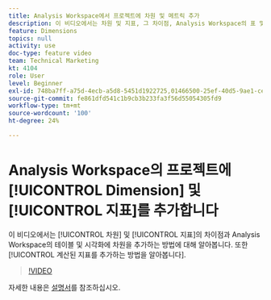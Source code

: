 ```yaml
---
title: Analysis Workspace에서 프로젝트에 차원 및 메트릭 추가
description: 이 비디오에서는 차원 및 지표, 그 차이점, Analysis Workspace의 표 및 시각화에 차원을 추가하는 방법에 대해 알아봅니다. 또한 기본 제공 계산된 지표를 추가하는 방법을 알아봅니다.
feature: Dimensions
topics: null
activity: use
doc-type: feature video
team: Technical Marketing
kt: 4104
role: User
level: Beginner
exl-id: 748ba7ff-a75d-4ecb-a5d8-5451d1922725,01466500-25ef-40d5-9ae1-ce1e0e92b0b5,01466500-25ef-40d5-9ae1-ce1e0e92b0b5,748ba7ff-a75d-4ecb-a5d8-5451d1922725
source-git-commit: fe861dfd541c1b9cb3b233fa3f56d55054305fd9
workflow-type: tm+mt
source-wordcount: '100'
ht-degree: 24%

---
```


# Analysis Workspace의 프로젝트에 [!UICONTROL Dimension] 및 [!UICONTROL 지표]를 추가합니다

이 비디오에서는 [!UICONTROL 차원] 및 [!UICONTROL 지표]의 차이점과 Analysis Workspace의 테이블 및 시각화에 차원을 추가하는 방법에 대해 알아봅니다. 또한 [!UICONTROL 계산된 지표를 추가하는 방법을 알아봅니다].

>[!VIDEO](https://video.tv.adobe.com/v/30606/?quality=12)

자세한 내용은 [설명서](https://experienceleague.adobe.com/docs/analytics/analyze/analysis-workspace/components/analysis-workspace-components.html?lang=ko-KR)를 참조하십시오.
